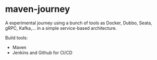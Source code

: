 # maven-journey
A experimental journey using a bunch of tools as Docker, Dubbo, Seata, gRPC, Kafka,... in a simple service-based architecture.


Build tools:
  - Maven
  - Jenkins and Github for CI/CD
